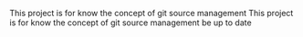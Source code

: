 This project is for know the concept of git source management This project is for know the concept of git source management 
be up to date
